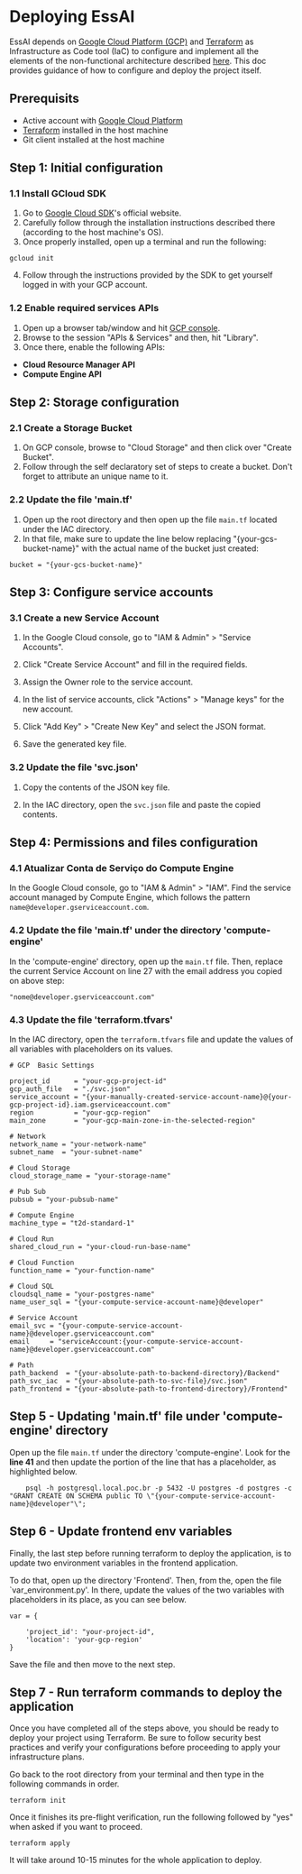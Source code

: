 # Deploying EssAI

EssAI depends on [Google Cloud Platform (GCP)](https://cloud.google.com/?hl=en) and [Terraform](https://cloud.google.com/docs/terraform) as Infrastructure as Code tool (IaC) to configure and implement all the elements of the non-functional architecture described [here](/docs/concepts-architecture.md). This doc provides guidance of how to configure and deploy the project itself.

## Prerequisits 

- Active account with [Google Cloud Platform](https://cloud.google.com/)
- [Terraform](https://www.terraform.io/) installed in the host machine
- Git client installed at the host machine

## Step 1: Initial configuration

### 1.1 Install GCloud SDK

1. Go to [Google Cloud SDK](https://cloud.google.com/sdk)'s official website.
2. Carefully follow through the installation instructions described there (according to the host machine's OS).
3. Once properly installed, open up a terminal and run the following:

```
gcloud init
```
4. Follow through the instructions provided by the SDK to get yourself logged in with your GCP account.

### 1.2 Enable required services APIs

1. Open up a browser tab/window and hit [GCP console](https://console.cloud.google.com).
2. Browse to the session "APIs & Services" and then, hit "Library".
3. Once there, enable the following APIs:
- **Cloud Resource Manager API**
- **Compute Engine API**

## Step 2: Storage configuration

### 2.1 Create a Storage Bucket

1. On GCP console, browse to "Cloud Storage" and then click over "Create Bucket".
2. Follow through the self declaratory set of steps to create a bucket. Don't forget to attribute an unique name to it.

### 2.2 Update the file 'main.tf'

1. Open up the root directory and then open up the file `main.tf` located under the IAC directory.
2. In that file, make sure to update the line below replacing "{your-gcs-bucket-name}" with the actual name of the bucket just created:

```
bucket = "{your-gcs-bucket-name}"
```

## Step 3: Configure service accounts

### 3.1 Create a new Service Account

1. In the Google Cloud console, go to "IAM & Admin" > "Service Accounts".

2. Click "Create Service Account" and fill in the required fields.

3. Assign the Owner role to the service account.

4. In the list of service accounts, click "Actions" > "Manage keys" for the new account.

5. Click "Add Key" > "Create New Key" and select the JSON format.

6. Save the generated key file.

### 3.2 Update the file 'svc.json'

1. Copy the contents of the JSON key file.

2. In the IAC directory, open the `svc.json` file and paste the copied contents.

## Step 4: Permissions and files configuration

### 4.1 Atualizar Conta de Serviço do Compute Engine

In the Google Cloud console, go to "IAM & Admin" > "IAM".
Find the service account managed by Compute Engine, which follows the pattern `name@developer.gserviceaccount.com`.

### 4.2 Update the file 'main.tf' under the directory 'compute-engine'

In the 'compute-engine' directory, open up the `main.tf` file. Then, replace the current Service Account on line 27 with the email address you copied on above step:

```
"nome@developer.gserviceaccount.com"
```

### 4.3 Update the file 'terraform.tfvars'

In the IAC directory, open the `terraform.tfvars` file and update the values of all variables with placeholders on its values.

```
# GCP  Basic Settings

project_id      = "your-gcp-project-id"
gcp_auth_file   = "./svc.json"
service_account = "{your-manually-created-service-account-name}@{your-gcp-project-id}.iam.gserviceaccount.com"
region          = "your-gcp-region"
main_zone       = "your-gcp-main-zone-in-the-selected-region"

# Network
network_name = "your-network-name"
subnet_name  = "your-subnet-name"

# Cloud Storage 
cloud_storage_name = "your-storage-name"

# Pub Sub
pubsub = "your-pubsub-name"

# Compute Engine
machine_type = "t2d-standard-1"

# Cloud Run
shared_cloud_run = "your-cloud-run-base-name"

# Cloud Function
function_name = "your-function-name"

# Cloud SQL
cloudsql_name = "your-postgres-name"
name_user_sql = "{your-compute-service-account-name}@developer"

# Service Account
email_svc = "{your-compute-service-account-name}@developer.gserviceaccount.com"
email     = "serviceAccount:{your-compute-service-account-name}@developer.gserviceaccount.com"

# Path
path_backend  = "{your-absolute-path-to-backend-directory}/Backend"
path_svc_iac  = "{your-absolute-path-to-svc-file}/svc.json"
path_frontend = "{your-absolute-path-to-frontend-directory}/Frontend"
```

## Step 5 - Updating 'main.tf' file under 'compute-engine' directory

Open up the file `main.tf` under the directory 'compute-engine'. Look for the **line 41** and then update the portion of the line that has a placeholder, as highlighted below.

```
    psql -h postgresql.local.poc.br -p 5432 -U postgres -d postgres -c "GRANT CREATE ON SCHEMA public TO \"{your-compute-service-account-name}@developer"\";
```

## Step 6 - Update frontend env variables

Finally, the last step before running terraform to deploy the application, is to update two environment variables in the frontend application.

To do that, open up the directory 'Frontend'. Then, from the, open the file `var_environment.py'. In there, update the values of the two variables with placeholders in its place, as you can see below.

```
var = {

    'project_id': "your-project-id",
    'location': 'your-gcp-region'
}
```

Save the file and then move to the next step.

## Step 7 - Run terraform commands to deploy the application

Once you have completed all of the steps above, you should be ready to deploy your project using Terraform. Be sure to follow security best practices and verify your configurations before proceeding to apply your infrastructure plans.

Go back to the root directory from your terminal and then type in the following commands in order.

```
terraform init
```

Once it finishes its pre-flight verification, run the following followed by "yes" when asked if you want to proceed.

```
terraform apply
```

It will take around 10-15 minutes for the whole application to deploy.